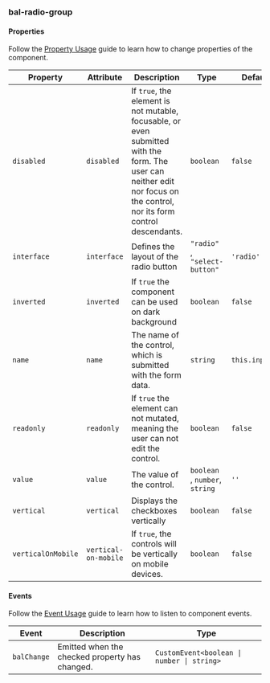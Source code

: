 ### bal-radio-group
 
#### Properties

Follow the [Property Usage](https://design.baloise.dev/?path=/docs/usage-property--page) guide to learn how to change properties of the component.

| Property           | Attribute            | Description                                                                                                                                                              | Type                              | Default        |
| ------------------ | -------------------- | ------------------------------------------------------------------------------------------------------------------------------------------------------------------------ | --------------------------------- | -------------- |
| `disabled`         | `disabled`           | If `true`, the element is not mutable, focusable, or even submitted with the form. The user can neither edit nor focus on the control, nor its form control descendants. | `boolean`                         | `false`        |
| `interface`        | `interface`          | Defines the layout of the radio button                                                                                                                                   | `"radio" `, ` "select-button"`    | `'radio'`      |
| `inverted`         | `inverted`           | If `true` the component can be used on dark background                                                                                                                   | `boolean`                         | `false`        |
| `name`             | `name`               | The name of the control, which is submitted with the form data.                                                                                                          | `string`                          | `this.inputId` |
| `readonly`         | `readonly`           | If `true` the element can not mutated, meaning the user can not edit the control.                                                                                        | `boolean`                         | `false`        |
| `value`            | `value`              | The value of the control.                                                                                                                                                | `boolean `, ` number `, ` string` | `''`           |
| `vertical`         | `vertical`           | Displays the checkboxes vertically                                                                                                                                       | `boolean`                         | `false`        |
| `verticalOnMobile` | `vertical-on-mobile` | If `true`, the controls will be vertically on mobile devices.                                                                                                            | `boolean`                         | `false`        |


#### Events

Follow the [Event Usage](https://design.baloise.dev/?path=/docs/usage-event--page) guide to learn how to listen to component events.

| Event       | Description                                    | Type                                       |
| ----------- | ---------------------------------------------- | ------------------------------------------ |
| `balChange` | Emitted when the checked property has changed. | `CustomEvent<boolean \| number \| string>` |


 